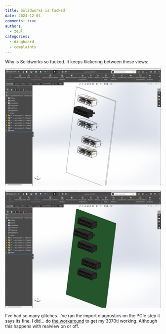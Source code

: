 ```yaml
---
title: Solidworks is fucked
date: 2024-12-04
comments: true
authors:
  - zeul
categories:
  - dingboard
  - complaints
---
```


Why is Solidworks so fucked. It keeps flickering between these views:

![alt text](1.png)

![alt text](2.png)

I've had so many glitches. I've ran the import diagnostics on the PCIe step it says its fine. I did... do [the workaround](https://www.youtube.com/watch?app=desktop&v=vmbjWkmItBQ) to get my 3070ti working. Although this happens with realview on or off. 